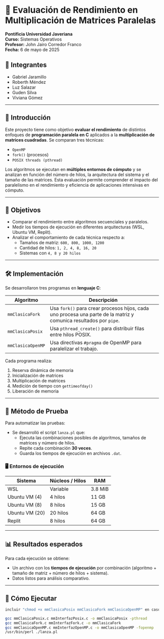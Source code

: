 # 🚀 Evaluación de Rendimiento en Multiplicación de Matrices Paralelas

**Pontificia Universidad Javeriana**  
**Curso:** Sistemas Operativos  
**Profesor:** John Jairo Corredor Franco  
**Fecha:** 6 de mayo de 2025

## 👥 Integrantes

- Gabriel Jaramillo  
- Roberth Méndez  
- Luz Salazar  
- Guden Silva  
- Viviana Gómez

---

## 🧠 Introducción

Este proyecto tiene como objetivo **evaluar el rendimiento** de distintos enfoques de **programación paralela en C** aplicados a la **multiplicación de matrices cuadradas**. Se comparan tres técnicas:

- `OpenMP`
- `fork()` (procesos)
- `POSIX threads (pthread)`

Los algoritmos se ejecutan en **múltiples entornos de cómputo** y se analizan en función del número de hilos, la arquitectura del sistema y el tamaño de las matrices. Esta evaluación permite comprender el impacto del paralelismo en el rendimiento y eficiencia de aplicaciones intensivas en cómputo.

---

## 🎯 Objetivos

- Comparar el rendimiento entre algoritmos secuenciales y paralelos.
- Medir los tiempos de ejecución en diferentes arquitecturas (WSL, Ubuntu VM, Replit).
- Analizar el comportamiento de cada técnica respecto a:
  - Tamaños de matriz: `600, 800, 1000, 1200`
  - Cantidad de hilos: `1, 2, 4, 8, 16, 20`
  - Sistemas con `4, 8 y 20 hilos`

---

## 🛠️ Implementación

Se desarrollaron tres programas en **lenguaje C**:

| Algoritmo        | Descripción                                                                 |
|------------------|-----------------------------------------------------------------------------|
| `mmClasicaFork`  | Usa `fork()` para crear procesos hijos, cada uno procesa una parte de la matriz y comunica resultados por `pipe`. |
| `mmClasicaPosix` | Usa `pthread_create()` para distribuir filas entre hilos POSIX.             |
| `mmClasicaOpenMP`| Usa directivas `#pragma` de OpenMP para paralelizar el trabajo.             |

Cada programa realiza:

1. Reserva dinámica de memoria
2. Inicialización de matrices
3. Multiplicación de matrices
4. Medición de tiempo con `gettimeofday()`
5. Liberación de memoria

---

## 🧪 Método de Prueba

Para automatizar las pruebas:

- Se desarrolló el script `lanza.pl` que:
  - Ejecuta las combinaciones posibles de algoritmos, tamaños de matrices y número de hilos.
  - Repite cada combinación **30 veces**.
  - Guarda los tiempos de ejecución en archivos `.dat`.

### 🖥️ Entornos de ejecución

| Sistema          | Núcleos / Hilos | RAM    |
|------------------|------------------|--------|
| WSL              | Variable         | 3.8 MiB|
| Ubuntu VM (4)    | 4 hilos          | 11 GB  |
| Ubuntu VM (8)    | 8 hilos          | 15 GB  |
| Ubuntu VM (20)   | 20 hilos         | 64 GB  |
| Replit           | 8 hilos          | 64 GB  |

---

## 📊 Resultados esperados

Para cada ejecución se obtiene:

- Un archivo con los **tiempos de ejecución** por combinación (algoritmo + tamaño de matriz + número de hilos + sistema).
- Datos listos para análisis comparativo.

---

## 🧳 Cómo Ejecutar

```bash
incluir "chmod +x mmClasicaPosix mmClasicaFork mmClasicaOpenMP" en caso de usar archivos pre-compilados

gcc mmClasicaPosix.c mmInterfazPosix.c -o mmClasicaPosix -pthread
gcc mmClasicaFork.c mmInterfazFork.c -o mmClasicaFork
gcc mmClasicaOpenMP.c mmInterfazOpenMP.c -o mmClasicaOpenMP -fopenmp
/usr/bin/perl ./lanza.pl

